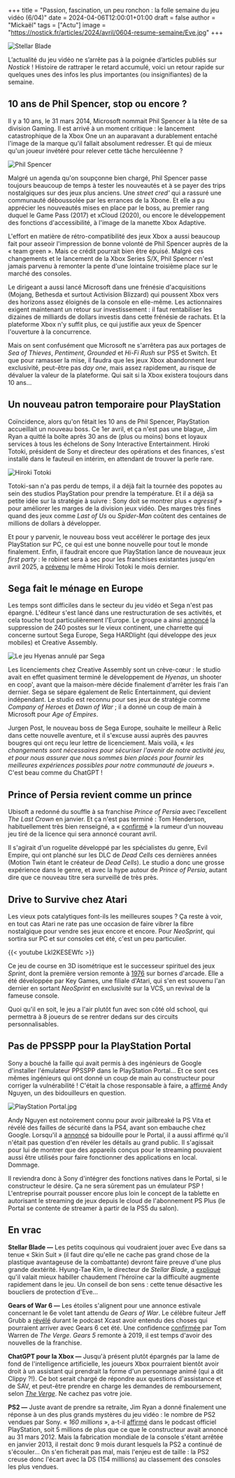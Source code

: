 +++
title = "Passion, fascination, un peu ronchon : la folle semaine du jeu vidéo (6/04)"
date = 2024-04-06T12:00:01+01:00
draft = false
author = "Mickaël"
tags = ["Actu"]
image = "https://nostick.fr/articles/2024/avril/0604-resume-semaine/Eve.jpg"
+++ 

![Stellar Blade](Eve.jpg "N'est-ce point le week-end que je vois poindre derrière les persiennes ?")

L’actualité du jeu vidéo ne s’arrête pas à la poignée d’articles publiés sur *Nostick* ! Histoire de rattraper le retard accumulé, voici un retour rapide sur quelques unes des infos les plus importantes (ou insignifiantes) de la semaine.

## 10 ans de Phil Spencer, stop ou encore ?

Il y a 10 ans, le 31 mars 2014, Microsoft nommait Phil Spencer à la tête de sa division Gaming. Il est arrivé à un moment critique : le lancement catastrophique de la Xbox One un an auparavant a durablement entaché l'image de la marque qu'il fallait absolument redresser. Et qui de mieux qu'un joueur invétéré pour relever cette tâche herculéenne ?

![Phil Spencer](PhilSpencer.jpg "Phil Spencer a remis Xbox sur les bons rails, mais où mènent-ils ? © CC0 1.0 DEED")

Malgré un agenda qu'on soupçonne bien chargé, Phil Spencer passe toujours beaucoup de temps à tester les nouveautés et à se payer des trips nostalgiques sur des jeux plus anciens. Une *street cred'* qui a rassuré une communauté déboussolée par les errances de la Xbone. Et elle a pu apprécier les nouveautés mises en place par le boss, au premier rang duquel le Game Pass (2017) et xCloud (2020), ou encore le développement des fonctions d'accessibilité, à l'image de la manette Xbox Adaptive. 

L'effort en matière de rétro-compatibilité des jeux Xbox a aussi beaucoup fait pour asseoir l'impression de bonne volonté de Phil Spencer auprès de la « team green ». Mais ce crédit pourrait bien être épuisé. Malgré ces changements et le lancement de la Xbox Series S/X, Phil Spencer n'est jamais parvenu à remonter la pente d'une lointaine troisième place sur le marché des consoles. 

Le dirigeant a aussi lancé Microsoft dans une frénésie d'acquisitions (Mojang, Bethesda et surtout Activision Blizzard) qui poussent Xbox vers des horizons assez éloignés de la console en elle-même. Les actionnaires exigent maintenant un retour sur investissement : il faut rentabiliser les dizaines de milliards de dollars investis dans cette frénésie de rachats. Et la plateforme Xbox n'y suffit plus, ce qui justifie aux yeux de Spencer l'ouverture à la concurrence. 

Mais on sent confusément que Microsoft ne s'arrêtera pas aux portages de *Sea of Thieves*, *Pentiment*, *Grounded* et *Hi-Fi Rush* sur PS5 et Switch. Et que pour ramasser la mise, il faudra que les jeux Xbox abandonnent leur exclusivité, peut-être pas *day one*, mais assez rapidement, au risque de dévaluer la valeur de la plateforme. Qui sait si la Xbox existera toujours dans 10 ans…

## Un nouveau patron temporaire pour PlayStation

Coïncidence, alors qu'on fêtait les 10 ans de Phil Spencer, PlayStation accueillait un nouveau boss. Ce 1er avril, et ça n'est pas une blague, Jim Ryan a quitté la boîte après 30 ans de (plus ou moins) bons et loyaux services à tous les échelons de Sony Interactive Entertainment. Hiroki Totoki, président de Sony et directeur des opérations et des finances, s'est installé dans le fauteuil en intérim, en attendant de trouver la perle rare.

![Hiroki Totoki](HirokiTotoki.jpg "Hiroki Totoki a temporairement pris le fauteuil de Jim Ryan.")

Totoki-san n'a pas perdu de temps, il a déjà fait la tournée des popotes au sein des studios PlayStation pour prendre la température. Et il a déjà sa petite idée sur la stratégie à suivre : Sony doit se montrer plus « *agressif* » pour améliorer les marges de la division jeux vidéo. Des marges très fines quand des jeux comme *Last of Us* ou *Spider-Man* coûtent des centaines de millions de dollars à développer.

Et pour y parvenir, le nouveau boss veut accélérer le portage des jeux PlayStation sur PC, ce qui est une bonne nouvelle pour tout le monde finalement. Enfin, il faudrait encore que PlayStation lance de nouveaux jeux *first party* : le robinet sera à sec pour les franchises existantes jusqu'en avril 2025, a [prévenu](https://www.ign.com/articles/sony-will-not-release-any-new-major-existing-playstation-franchise-titles-before-april-2025) le même Hiroki Totoki le mois dernier.

## Sega fait le ménage en Europe

Les temps sont difficiles dans le secteur du jeu vidéo et Sega n'est pas épargné. L'éditeur s'est lancé dans une restructuration de ses activités, et cela touche tout particulièrement l'Europe. Le groupe a ainsi [annoncé](https://www.gamesindustry.biz/sega-sells-relic-and-will-cut-240-jobs-across-uk-studios) la suppression de 240 postes sur le vieux continent, une charrette qui concerne surtout Sega Europe, Sega HARDlight (qui développe des jeux mobiles) et Creative Assembly.

![Le jeu Hyenas annulé par Sega](Hyenas-Sega.jpg "Personne ne chassera les peluches de Sonic dans Hyenas.")

Les licenciements chez Creative Assembly sont un crève-cœur : le studio avait en effet quasiment terminé le développement de *Hyenas*, un shooter en coop', avant que la maison-mère décide finalement d'arrêter les frais l'an dernier. Sega se sépare également de Relic Entertainment, qui devient indépendant. Le studio est reconnu pour ses jeux de stratégie comme *Company of Heroes* et *Dawn of War* ; il a donné un coup de main à Microsoft pour *Age of Empires*.

Jurgen Post, le nouveau boss de Sega Europe, souhaite le meilleur à Relic dans cette nouvelle aventure, et il s'excuse aussi auprès des pauvres bougres qui ont reçu leur lettre de licenciement. Mais voilà, « *les changements sont nécessaires pour sécuriser l'avenir de notre activité jeu, et pour nous assurer que nous sommes bien placés pour fournir les meilleures expériences possibles pour notre communauté de joueurs* ». C'est beau comme du ChatGPT !

## Prince of Persia revient comme un prince

Ubisoft a redonné du souffle à sa franchise *Prince of Persia* avec l'excellent *The Last Crown* en janvier. Et ça n'est pas terminé : Tom Henderson, habituellement très bien renseigné, a « [confirmé](https://twitter.com/_Tom_Henderson_/status/1775522904727261615) » la rumeur d'un nouveau jeu tiré de la licence qui sera annoncé courant avril. 

Il s'agirait d'un roguelite développé par les spécialistes du genre, Evil Empire, qui ont planché sur les DLC de *Dead Cells* ces dernières années (Motion Twin étant le créateur de *Dead Cells*). Le studio a donc une grosse expérience dans le genre, et avec la hype autour de *Prince of Persia*, autant dire que ce nouveau titre sera surveillé de très près.

## Drive to Survive chez Atari

Les vieux pots catalytiques font-ils les meilleures soupes ? Ça reste à voir, en tout cas Atari ne rate pas une occasion de faire vibrer la fibre nostalgique pour vendre ses jeux encore et encore. Pour *NeoSprint*, qui sortira sur PC et sur consoles cet été, c'est un peu particulier.

{{< youtube Lkl2KESEWfc >}} 

Ce jeu de course en 3D isométrique est le successeur spirituel des jeux *Sprint*, dont la première version remonte à [1976](https://en.wikipedia.org/wiki/Sprint_2) sur bornes d'arcade. Elle a été développée par Key Games, une filiale d'Atari, qui s'en est souvenu l'an dernier en sortant *NeoSprint* en exclusivité sur la VCS, un revival de la fameuse console.

Quoi qu'il en soit, le jeu a l'air plutôt fun avec son côté old school, qui permettra à 8 joueurs de se rentrer dedans sur des circuits personnalisables.

## Pas de PPSSPP pour la PlayStation Portal

Sony a bouché la faille qui avait permis à des ingénieurs de Google d'installer l'émulateur PPSSPP dans le PlayStation Portal… Et ce sont ces mêmes ingénieurs qui ont donné un coup de main au constructeur pour corriger la vulnérabilité ! C'était la chose responsable à faire, a [affirmé](https://twitter.com/theflow0/status/1775141744822071319) Andy Nguyen, un des bidouilleurs en question. 

![PlayStation Portal.jpg](Portal.jpg "Le PlayStation Portal équipé de l'émulateur PPSSPP. © Andy Nguyen")

Andy Nguyen est notoirement connu pour avoir jailbreaké la PS Vita et révélé des failles de sécurité dans la PS4, avant son embauche chez Google. Lorsqu'il a [annoncé](https://twitter.com/theflow0/status/1759627938910089575) sa bidouille pour le Portal, il a aussi affirmé qu'il n'était pas question d'en révéler les détails au grand public. Il s'agissait pour lui de montrer que des appareils conçus pour le streaming pouvaient aussi être utilisés pour faire fonctionner des applications en local. Dommage.

Il reviendra donc à Sony d'intégrer des fonctions natives dans le Portal, si le constructeur le désire. Ça ne sera sûrement pas un émulateur PSP ! L'entreprise pourrait pousser encore plus loin le concept de la tablette en autorisant le streaming de jeux depuis le cloud de l'abonnement PS Plus (le Portal se contente de streamer à partir de la PS5 du salon).

## En vrac

**Stellar Blade —** Les petits coquinous qui voudraient jouer avec Eve dans sa tenue « Skin Suit » (il faut dire qu'elle ne cache pas grand chose de la plastique avantageuse de la combattante) devront faire preuve d'une plus grande dextérité. Hyung-Tae Kim, le directeur de *Stellar Blade*, a [expliqué](https://www.famitsu.com/news/202403/27338068.html) qu'il valait mieux habiller chaudement l'héroïne car la difficulté augmente rapidement dans le jeu. Un conseil de bon sens : cette tenue désactive les boucliers de protection d'Eve…

**Gears of War 6 —** Les étoiles s'alignent pour une annonce estivale concernant le 6e volet tant attendu de *Gears of War*. Le célèbre fuiteur Jeff Grubb a [révélé](https://www.youtube.com/watch?v=yurkUBMTAWw) durant le podcast Xcast avoir entendu des choses qui pourraient arriver avec Gears 6 cet été. Une confidence [confirmée](https://twitter.com/tomwarren/status/1775874925850513581) par Tom Warren de *The Verge*. *Gears 5* remonte à 2019, il est temps d'avoir des nouvelles de la franchise.

**ChatGPT pour la Xbox —** Jusqu'à présent plutôt épargnés par la lame de fond de l'intelligence artificielle, les joueurs Xbox pourraient bientôt avoir droit à un assistant qui prendrait la forme d'un personnage animé (qui a dit Clippy ?!). Ce bot serait chargé de répondre aux questions d'assistance et de SAV, et peut-être prendre en charge les demandes de remboursement, selon *[The Verge](https://www.theverge.com/2024/4/2/24118728/microsoft-xbox-ai-chatbot-testing)*. Ne cachez pas votre joie.

**PS2 —** Juste avant de prendre sa retraite, Jim Ryan a donné finalement une réponse à un des plus grands mystères du jeu vidéo : le nombre de PS2 vendues par Sony. « *160 millions* », a-t-il [affirmé](https://blog.playstation.com/2024/03/29/official-playstation-podcast-episode-481-heres-to-you-jim/) dans le podcast officiel PlayStation, soit 5 millions de plus que ce que le constructeur avait annoncé au 31 mars 2012. Mais la fabrication mondiale de la console s'étant arrêtée en janvier 2013, il restait donc 9 mois durant lesquels la PS2 a continué de s'écouler… On s'en ficherait pas mal, mais l'enjeu est de taille : la PS2 creuse donc l'écart avec la DS (154 milllions) au classement des consoles les plus vendues.